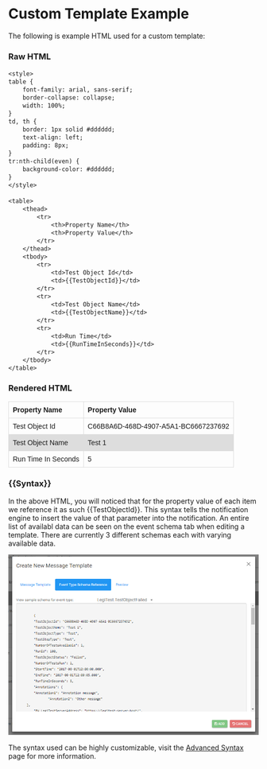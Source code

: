 ﻿# Custom Template Example

The following is example HTML used for a custom template:

### Raw HTML
```                                       
<style>                                   
table {                                   
    font-family: arial, sans-serif;       
    border-collapse: collapse;            
    width: 100%;                          
}                                         
td, th {                                  
    border: 1px solid #dddddd;            
    text-align: left;                     
    padding: 8px;                         
}                                         
tr:nth-child(even) {                      
    background-color: #dddddd;            
}                                         
</style>                                  
                                          
<table>                                   
    <thead>                               
        <tr>                              
            <th>Property Name</th>        
            <th>Property Value</th>       
        </tr>                             
    </thead>                              
    <tbody>                               
        <tr>                              
            <td>Test Object Id</td>       
            <td>{{TestObjectId}}</td>     
        </tr>                             
        <tr>                              
            <td>Test Object Name</td>     
            <td>{{TestObjectName}}</td>   
        </tr>                             
        <tr>                              
            <td>Run Time</td>             
            <td>{{RunTimeInSeconds}}</td> 
        </tr>                             
    </tbody>                              
</table>                                  
```                                            

### Rendered HTML
     
<style>                                   
table {                                   
    font-family: arial, sans-serif;       
    border-collapse: collapse;            
    width: 100%;                          
}                                         
td, th {                                  
    border: 1px solid #dddddd;            
    text-align: left;                     
    padding: 8px;                         
}                                         
tr:nth-child(even) {                      
    background-color: #dddddd;            
}                                         
</style>                                  
                                          
<table>                                   
    <thead>                               
        <tr>                              
            <th>Property Name</th>        
            <th>Property Value</th>       
        </tr>                             
    </thead>                              
    <tbody>                               
        <tr>                              
            <td>Test Object Id</td>       
            <td>C66B8A6D-468D-4907-A5A1-BC6667237692</td>     
        </tr>                             
        <tr>                              
            <td>Test Object Name</td>     
            <td>Test 1</td>   
        </tr>                             
        <tr>                              
            <td>Run Time In Seconds</td>             
            <td>5</td> 
        </tr>                             
    </tbody>                              
</table>               

### {{Syntax}}

In the above HTML, you will noticed that for the property value of each item we reference it as such {{TestObjectId}}. This syntax tells the notification engine to insert the value of that parameter into the notification. An entire list of availabl data can be seen 
on the event schema tab when editing a template. There are currently 3 different schemas each with varying available data.

![schema reference](images/schemaReference.png)

The syntax used can be highly customizable, visit the [Advanced Syntax](advancedSyntax.md) page for more information.                   